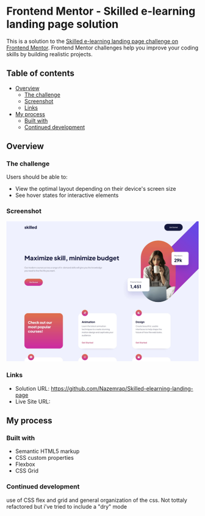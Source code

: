 # Frontend Mentor - Skilled e-learning landing page solution

This is a solution to the [Skilled e-learning landing page challenge on Frontend Mentor](https://www.frontendmentor.io/challenges/skilled-elearning-landing-page-S1ObDrZ8q). Frontend Mentor challenges help you improve your coding skills by building realistic projects.

## Table of contents

- [Overview](#overview)
  - [The challenge](#the-challenge)
  - [Screenshot](#screenshot)
  - [Links](#links)
- [My process](#my-process)
  - [Built with](#built-with)
  - [Continued development](#continued-development)


## Overview

### The challenge

Users should be able to:

- View the optimal layout depending on their device's screen size
- See hover states for interactive elements

### Screenshot

![](./screenshot.jpg)

### Links

- Solution URL: https://github.com/Nazemrap/Skilled-elearning-landing-page
- Live Site URL: 

## My process

### Built with

- Semantic HTML5 markup
- CSS custom properties
- Flexbox
- CSS Grid


### Continued development

use of CSS flex and grid and general organization of the css. Not tottaly refactored but i've tried to include a "dry" mode 
